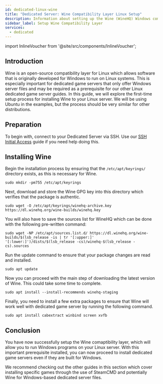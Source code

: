 ```yaml
---
id: dedicated-linux-wine
title: "Dedicated Server: Wine Compatibility Layer Linux Setup"
description: Information about setting up the Wine (WineHQ) Windows compatibility layer on a Linux Dedicated Server from ZAP-Hosting - ZAP-Hosting.com documentation
sidebar_label: Setup Wine Compatibility Layer
services:
  - dedicated
---
```


import InlineVoucher from '@site/src/components/InlineVoucher';

## Introduction

Wine is an open-source compatibility layer for Linux which allows software that is originally developed for Windows to run on Linux systems. This is especially important for dedicated game servers that only offer Windows server files and may be required as a prerequisite for our other Linux dedicated game server guides. In this guide, we will explore the first-time setup process for installing Wine to your Linux server. We will be using Ubuntu in the examples, but the process should be very similar for other distributions.

<InlineVoucher />

## Preparation

To begin with, connect to your Dedicated Server via SSH. Use our [SSH Initial Access](vserver-linux-ssh.md) guide if you need help doing this.

## Installing Wine

Begin the installation process by ensuring that the `/etc/apt/keyrings/` directory exists, as this is necessary for Wine.
```
sudo mkdir -pm755 /etc/apt/keyrings
```

Next, download and store the Wine GPG key into this directory which verifies that the package is authentic.
```
sudo wget -O /etc/apt/keyrings/winehq-archive.key https://dl.winehq.org/wine-builds/winehq.key
```

You will also have to save the sources list for WineHQ which can be done with the following pre-written command:
```
sudo wget -NP /etc/apt/sources.list.d/ https://dl.winehq.org/wine-builds/$(lsb_release -is | tr '[:upper:]' '[:lower:]')/dists/$(lsb_release -cs)/winehq-$(lsb_release -cs).sources
```

Run the update command to ensure that your package changes are read and installed.
```
sudo apt update
```

Now you can proceed with the main step of downloading the latest version of Wine. This could take some time to complete.
```
sudo apt install --install-recommends winehq-staging
```

Finally, you need to install a few extra packages to ensure that Wine will work well with dedicated game server by running the following command.
```
sudo apt install cabextract winbind screen xvfb
```

## Conclusion

You have now successfully setup the Wine comaptibility layer, which will allow you to run Windows programs on your Linux server. With this important prerequisite installed, you can now proceed to install dedicated game servers even if they are built for Windows.

We recommend checking out the other guides in this section which cover installing specific games through the use of SteamCMD and potentially Wine for Windows-based dedicated server files.

<InlineVoucher />
